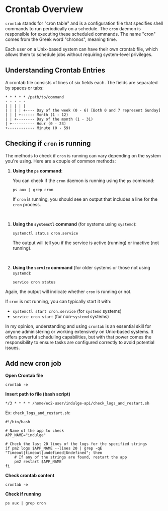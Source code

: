 # Crontab Overview

`crontab` stands for "cron table" and is a configuration file that specifies shell commands to run periodically on a schedule. The `cron` daemon is responsible for executing these scheduled commands. The name "cron" comes from the Greek word "chronos", meaning time.

Each user on a Unix-based system can have their own crontab file, which allows them to schedule jobs without requiring system-level privileges.

## Understanding Crontab Entries

A crontab file consists of lines of six fields each. The fields are separated by spaces or tabs:

```shell
* * * * * /path/to/command
- - - - -
| | | | |
| | | | +---- Day of the week (0 - 6) [Both 0 and 7 represent Sunday]
| | | +------ Month (1 - 12)
| | +-------- Day of the month (1 - 31)
| +---------- Hour (0 - 23)
+------------ Minute (0 - 59)
```

## Checking if `cron` is running

The methods to check if `cron` is running can vary depending on the system you're using. Here are a couple of common methods:

1. **Using the `ps` command**:

    You can check if the `cron` daemon is running using the `ps` command:

    ```shell
    ps aux | grep cron
    ```

    If `cron` is running, you should see an output that includes a line for the `cron` process.

</br>

1. **Using the `systemctl` command** (for systems using `systemd`):

    ```shell
    systemctl status cron.service
    ```

    The output will tell you if the service is active (running) or inactive (not running).

    </br>

2. **Using the `service` command** (for older systems or those not using `systemd`):

    ```shell
    service cron status
    ```

Again, the output will indicate whether `cron` is running or not. </br>

If `cron` is not running, you can typically start it with:

-   `systemctl start cron.service` (for `systemd` systems)
-   `service cron start` (for non-`systemd` systems)

In my opinion, understanding and using `crontab` is an essential skill for anyone administering or working extensively on Unix-based systems. It offers powerful scheduling capabilities, but with that power comes the responsibility to ensure tasks are configured correctly to avoid potential issues.

## Add new cron job

**Open Crontab file**

```shell
crontab -e
```

**Insert path to file (bash script)**

```shell
*/3 * * * * /home/ec2-user/indulge-api/check_logs_and_restart.sh
```

Ex: `check_logs_and_restart.sh`:

```shell
#!/bin/bash

# Name of the app to check
APP_NAME="indulge"

# Check the last 20 lines of the logs for the specified strings
if pm2 logs $APP_NAME --lines 20 | grep -qE "Timeout|timeout|undefined|Undefined"; then
    # If any of the strings are found, restart the app
    pm2 restart $APP_NAME
fi
```

**Check crontab content**

```shell
crontab -e
```

**Check if running**

```shell
ps aux | grep cron
```
